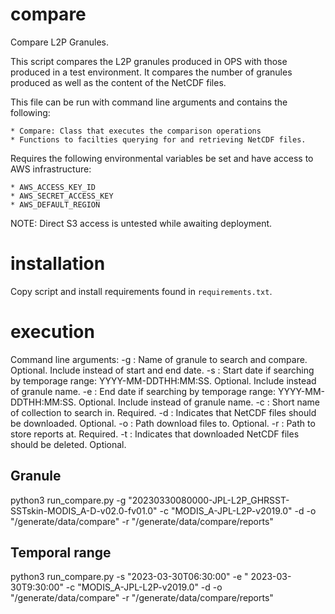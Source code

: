 # compare

Compare L2P Granules.

This script compares the L2P granules produced in OPS with those produced in a
test environment. It compares the number of granules produced as well as the
content of the NetCDF files.

This file can be run with command line arguments and contains the following:

    * Compare: Class that executes the comparison operations
    * Functions to facilties querying for and retrieving NetCDF files.
    
Requires the following environmental variables be set and have access to
AWS infrastructure:

    * AWS_ACCESS_KEY_ID
    * AWS_SECRET_ACCESS_KEY
    * AWS_DEFAULT_REGION
    
NOTE: Direct S3 access is untested while awaiting deployment.

# installation

Copy script and install requirements found in `requirements.txt`.

# execution

Command line arguments:
-g : Name of granule to search and compare. Optional. Include instead of start and end date.
-s : Start date if searching by temporage range: YYYY-MM-DDTHH:MM:SS. Optional. Include instead of granule name.
-e : End date if searching by temporage range: YYYY-MM-DDTHH:MM:SS. Optional. Include instead of granule name.
-c : Short name of collection to search in. Required.
-d : Indicates that NetCDF files should be downloaded. Optional.
-o : Path download files to. Optional.
-r : Path to store reports at. Required.
-t : Indicates that downloaded NetCDF files should be deleted. Optional.

## Granule
python3 run_compare.py -g "20230330080000-JPL-L2P_GHRSST-SSTskin-MODIS_A-D-v02.0-fv01.0" -c "MODIS_A-JPL-L2P-v2019.0" -d -o "/generate/data/compare" -r "/generate/data/compare/reports"

## Temporal range
python3 run_compare.py -s "2023-03-30T06:30:00" -e " 2023-03-30T9:30:00" -c "MODIS_A-JPL-L2P-v2019.0" -d -o "/generate/data/compare" -r "/generate/data/compare/reports"
